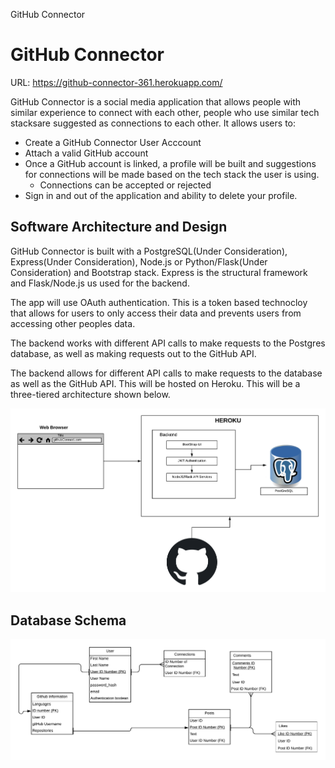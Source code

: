 GitHub Connector

# **GitHub Connector**

URL: https://github-connector-361.herokuapp.com/

GitHub Connector is a social media application that allows people with similar experience to connect with each other, people who use similar tech stacksare suggested as connections to each other. It allows users to:

  - Create a GitHub Connector User Acccount
  - Attach a valid GitHub account
  - Once a GitHub account is linked, a profile will be built and suggestions for connections will be made based on the tech stack the user is using.
    - Connections can be accepted or rejected
  - Sign in and out of the application and ability to delete your profile.
  
  ## **Software Architecture and Design**
GitHub Connector is built with a PostgreSQL(Under Consideration), Express(Under Consideration), Node.js or Python/Flask(Under Consideration) and Bootstrap stack. Express is the structural framework and Flask/Node.js us used for the backend. 

The app will use OAuth authentication. This is a token based technocloy that allows for users to only access their data and prevents users from accessing other peoples data. 

The backend works with different API calls to make requests to the Postgres database, as well as making requests out to the GitHub API. 

The backend allows for different API calls to make requests to the database as well as the GitHub API. This will be hosted on Heroku. This will be a three-tiered architecture shown below.

![Image of Structure](./images/361Struct.png)

  ## **Database Schema**
![Image of Database](./images/Schema361.png)

  







